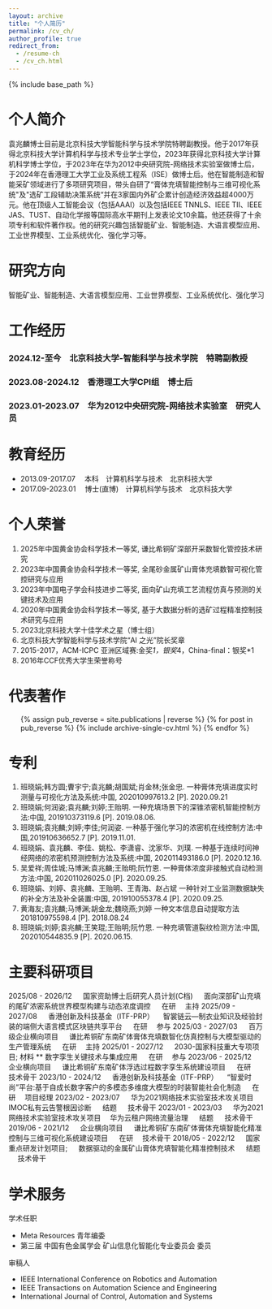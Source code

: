 ```yaml
---
layout: archive
title: "个人简历"
permalink: /cv_ch/
author_profile: true
redirect_from:
  - /resume-ch
  - /cv_ch.html
---
```

{% include base_path %}

个人简介
=========

袁兆麟博士目前是北京科技大学智能科学与技术学院特聘副教授。他于2017年获得北京科技大学计算机科学与技术专业学士学位，2023年获得北京科技大学计算机科学博士学位，于2023年在华为2012中央研究院-网络技术实验室做博士后，于2024年在香港理工大学工业及系统工程系（ISE）做博士后。他在智能制造和智能采矿领域进行了多项研究项目，带头自研了“膏体充填智能控制与三维可视化系统"及"选矿工段辅助决策系统“并在3家国内外矿企累计创造经济效益超4000万元。他在顶级人工智能会议（包括AAAI）以及包括IEEE TNNLS、IEEE TII、IEEE JAS、TUST、自动化学报等国际高水平期刊上发表论文10余篇。他还获得了十余项专利和软件著作权。他的研究兴趣包括智能矿业、智能制造、大语言模型应用、工业世界模型、工业系统优化、强化学习等。

研究方向
===================

智能矿业、智能制造、大语言模型应用、工业世界模型、工业系统优化、强化学习

工作经历
===============

### 2024.12-至今&emsp;北京科技大学-智能科学与技术学院&emsp;特聘副教授


### 2023.08-2024.12&emsp;香港理工大学CPI组&emsp;博士后


### 2023.01-2023.07&emsp;华为2012中央研究院-网络技术实验室&emsp;研究人员

教育经历
=========

* 2013.09-2017.07&emsp; 本科&emsp;计算机科学与技术&emsp;北京科技大学
* 2017.09-2023.01&emsp; 博士(直博)&emsp;计算机科学与技术&emsp;北京科技大学

个人荣誉
===================

1. 2025年中国黄金协会科学技术一等奖, 谦比希铜矿深部开采数智化管控技术研究
2. 2023年中国黄金协会科学技术一等奖, 全尾砂金属矿山膏体充填数智可视化管控研究与应用
3. 2023年中国电子学会科技进步二等奖, 面向矿山充填工艺流程仿真与预测的关键技术及应用
4. 2020年中国黄金协会科学技术一等奖, 基于大数据分析的选矿过程精准控制技术研究与应用 
5. 2023北京科技大学十佳学术之星（博士组）
6. 北京科技大学智能科学与技术学院“AI 之光”院长奖章
7. 2015-2017，ACM-ICPC 亚洲区域赛:金奖*1，银奖*4，China-final：银奖*1 
8. 2016年CCF优秀大学生荣誉称号


代表著作
============

<ul>
{% assign pub_reverse = site.publications | reverse %}
{% for post in pub_reverse %}
  {% include archive-single-cv.html %}
{% endfor %}</ul>

专利
============
1. 班晓娟;韩方圆;曹宇宁;袁兆麟;胡国斌;肖金林;张金忠. 一种膏体充填进度实时测量与可视化方法及系统:中国, 202010997613.2 [P]. 2020.09.21 
2. 班晓娟;何润姿;袁兆麟;刘婷;王贻明. 一种充填场景下的深锥浓密机智能控制方法:中国, 201910373119.6 [P]. 2019.08.06. 
3. 班晓娟;袁兆麟;刘婷;李佳;何润姿. 一种基于强化学习的浓密机在线控制方法:中国,201910636652.7 [P]. 2019.11.01. 
4. 班晓娟、袁兆麟、李佳、姚松、李潇睿、沈家华、刘璞. 一种基于连续时间神经网络的浓密机预测控制方法及系统:中国, 202011493186.0 [P]. 2020.12.16. 
5. 吴爱祥;周佳城;马博渊;袁兆麟;王贻明;阮竹恩. 一种膏体浓度非接触式自动检测方法:中国, 202011026025.0 [P]. 2020.09.25. 
6. 班晓娟、刘婷、袁兆麟、王贻明、王青海、赵占斌 一种针对工业监测数据缺失的补全方法及补全装置:中国, 201910055378.4 [P]. 2020.09.25. 
7. 黄海友;袁兆麟;马博渊;胡金龙;魏晓燕;刘婷 一种文本信息自动提取方法201810975598.4 [P]. 2018.08.24 
8. 班晓娟;刘婷;袁兆麟;王笑琨;王贻明;阮竹恩. 一种充填管道裂纹检测方法:中国, 202010544835.9 [P]. 2020.06.15.


主要科研项目
===================

2025/08 - 2026/12 &emsp; 国家资助博士后研究人员计划(C档) &emsp; 面向深部矿山充填的尾矿浓密系统世界模型构建与动态浓度调控 &emsp; 在研 &emsp;主持
2025/09 - 2027/08 &emsp; 香港创新及科技基金（ITF-PRP）&emsp; 智裳链云—制衣业知识及经验封装的端侧大语言模式区块链共享平台 &emsp; 在研 &emsp;参与 
2025/03 - 2027/03 &emsp; 百万级企业横向项目 &emsp; 谦比希铜矿东南矿体膏体充填数智化仿真控制与大模型驱动的生产管理系统 &emsp; 在研 &emsp;主持
2025/01 - 2027/12 &emsp; 2030-国家科技重大专项项目; 材料 ** 数字孪生关键技术与集成应用 &emsp; 在研 &emsp;参与
2023/06 - 2025/12 &emsp; 企业横向项目 &emsp; 谦比希铜矿东南矿体浮选过程数字孪生系统建设项目 &emsp; 在研 &emsp;技术骨干
2023/10 - 2024/12 &emsp; 香港创新及科技基金（ITF-PRP）&emsp; “智爱时尚”平台:基于自成长数字客户的多模态多维度大模型的时装智能社会化制造 &emsp; 在研 &emsp;项目经理
2023/02 - 2023/07 &emsp; 华为2021网络技术实验室技术攻关项目 &emsp;IMOC私有云告警根因诊断 &emsp; 结题 &emsp; 技术骨干
2023/01 - 2023/03 &emsp; 华为2021网络技术实验室技术攻关项目 &emsp;华为云租户网络流量治理 &emsp; 结题 &emsp; 技术骨干
2019/06 - 2021/12 &emsp; 企业横向项目 &emsp; 谦比希铜矿东南矿体膏体充填智能化精准控制与三维可视化系统建设项目  &emsp; 在研 &emsp;技术骨干
2018/05 - 2022/12 &emsp; 国家重点研发计划项目; &emsp; 数据驱动的金属矿山膏体充填智能化精准控制技术 &emsp;  结题 &emsp; 技术骨干

学术服务
===================
学术任职
* Meta Resources 青年编委
* 第三届 中国有色金属学会 矿山信息化智能化专业委员会 委员

审稿人
* IEEE International Conference on Robotics and Automation
* IEEE Transactions on Automation Science and Engineering
* International Journal of Control, Automation and Systems
